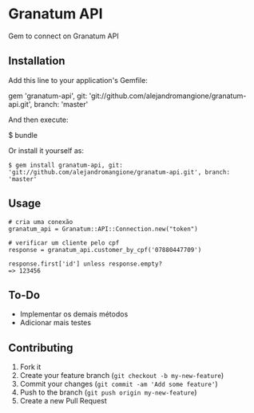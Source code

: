 # Granatum API

Gem to connect on Granatum API

## Installation

Add this line to your application's Gemfile:

gem 'granatum-api', git: 'git://github.com/alejandromangione/granatum-api.git', branch: 'master'

And then execute:

$ bundle

Or install it yourself as:

```
$ gem install granatum-api, git: 'git://github.com/alejandromangione/granatum-api.git', branch: 'master'
```

## Usage

```
# cria uma conexão 
granatum_api = Granatum::API::Connection.new("token")

# verificar um cliente pelo cpf
response = granatum_api.customer_by_cpf('07880447709')

response.first['id'] unless response.empty?
=> 123456
```


## To-Do
- Implementar os demais métodos
- Adicionar mais testes

## Contributing

1. Fork it
2. Create your feature branch (`git checkout -b my-new-feature`)
3. Commit your changes (`git commit -am 'Add some feature'`)
4. Push to the branch (`git push origin my-new-feature`)
5. Create a new Pull Request
